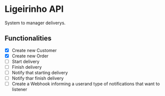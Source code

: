 # Ligeirinho API

System to manager deliverys.

## Functionalities

- [x] Create new Customer
- [x] Create new Order
- [ ] Start delivery
- [ ] Finish delivery
- [ ] Notify that starting delivery
- [ ] Notify thar finish delivery
- [ ] Create a Webhook informing a userand type of notifications that want to listener
